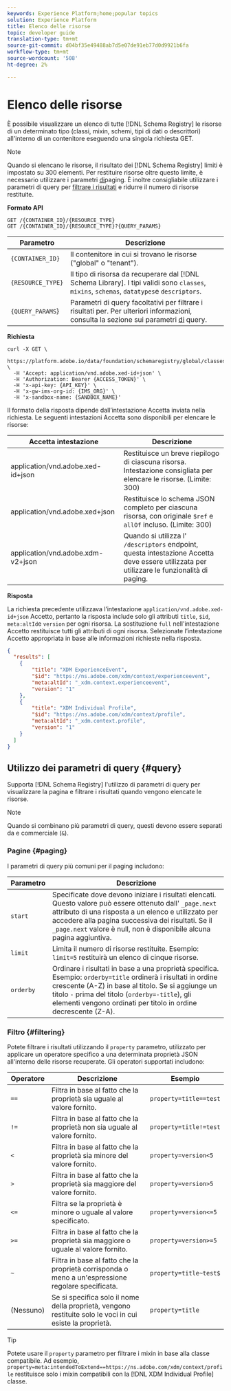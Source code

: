 ```yaml
---
keywords: Experience Platform;home;popular topics
solution: Experience Platform
title: Elenco delle risorse
topic: developer guide
translation-type: tm+mt
source-git-commit: d04bf35e49488ab7d5e07de91eb77d0d9921b6fa
workflow-type: tm+mt
source-wordcount: '508'
ht-degree: 2%

---
```



# Elenco delle risorse

È possibile visualizzare un elenco di tutte [!DNL Schema Registry] le risorse di un determinato tipo (classi, mixin, schemi, tipi di dati o descrittori) all&#39;interno di un contenitore eseguendo una singola richiesta GET.

>[!NOTE]
>
>Quando si elencano le risorse, il risultato dei [!DNL Schema Registry] limiti è impostato su 300 elementi. Per restituire risorse oltre questo limite, è necessario utilizzare i parametri [di](#paging)paging. È inoltre consigliabile utilizzare i parametri di query per [filtrare i risultati](#filtering) e ridurre il numero di risorse restituite.

**Formato API**

```http
GET /{CONTAINER_ID}/{RESOURCE_TYPE}
GET /{CONTAINER_ID}/{RESOURCE_TYPE}?{QUERY_PARAMS}
```

| Parametro | Descrizione |
| --- | --- |
| `{CONTAINER_ID}` | Il contenitore in cui si trovano le risorse (&quot;global&quot; o &quot;tenant&quot;). |
| `{RESOURCE_TYPE}` | Il tipo di risorsa da recuperare dal [!DNL Schema Library]. I tipi validi sono `classes`, `mixins`, `schemas`, `datatypes`e `descriptors`. |
| `{QUERY_PARAMS`} | Parametri di query facoltativi per filtrare i risultati per. Per ulteriori informazioni, consulta la sezione sui parametri [di](#query) query. |

**Richiesta**

```SHELL
curl -X GET \
  https://platform.adobe.io/data/foundation/schemaregistry/global/classes&limit=2 \
  -H 'Accept: application/vnd.adobe.xed-id+json' \
  -H 'Authorization: Bearer {ACCESS_TOKEN}' \
  -H 'x-api-key: {API_KEY}' \
  -H 'x-gw-ims-org-id: {IMS_ORG}' \
  -H 'x-sandbox-name: {SANDBOX_NAME}'
```

Il formato della risposta dipende dall’intestazione Accetta inviata nella richiesta. Le seguenti intestazioni Accetta sono disponibili per elencare le risorse:

| Accetta intestazione | Descrizione |
| ------- | ------------ |
| application/vnd.adobe.xed-id+json | Restituisce un breve riepilogo di ciascuna risorsa. Intestazione consigliata per elencare le risorse. (Limite: 300) |
| application/vnd.adobe.xed+json | Restituisce lo schema JSON completo per ciascuna risorsa, con originale `$ref` e `allOf` incluso. (Limite: 300) |
| application/vnd.adobe.xdm-v2+json | Quando si utilizza l&#39; `/descriptors` endpoint, questa intestazione Accetta deve essere utilizzata per utilizzare le funzionalità di paging. |

**Risposta**

La richiesta precedente utilizzava l’intestazione `application/vnd.adobe.xed-id+json` Accetto, pertanto la risposta include solo gli attributi `title`, `$id`, `meta:altId`e `version` per ogni risorsa. La sostituzione `full` nell&#39;intestazione Accetto restituisce tutti gli attributi di ogni risorsa. Selezionate l’intestazione Accetto appropriata in base alle informazioni richieste nella risposta.

```JSON
{
  "results": [
    {
        "title": "XDM ExperienceEvent",
        "$id": "https://ns.adobe.com/xdm/context/experienceevent",
        "meta:altId": "_xdm.context.experienceevent",
        "version": "1"
    },
    {
        "title": "XDM Individual Profile",
        "$id": "https://ns.adobe.com/xdm/context/profile",
        "meta:altId": "_xdm.context.profile",
        "version": "1"
    }
  ]
}
```

## Utilizzo dei parametri di query {#query}

Supporta [!DNL Schema Registry] l&#39;utilizzo di parametri di query per visualizzare la pagina e filtrare i risultati quando vengono elencate le risorse.

>[!NOTE]
>
>Quando si combinano più parametri di query, questi devono essere separati da e commerciale (`&`).

### Pagine {#paging}

I parametri di query più comuni per il paging includono:

| Parametro | Descrizione |
| --- | --- |
| `start` | Specificate dove devono iniziare i risultati elencati. Questo valore può essere ottenuto dall&#39; `_page.next` attributo di una risposta a un elenco e utilizzato per accedere alla pagina successiva dei risultati. Se il `_page.next` valore è null, non è disponibile alcuna pagina aggiuntiva. |
| `limit` | Limita il numero di risorse restituite. Esempio: `limit=5` restituirà un elenco di cinque risorse. |
| `orderby` | Ordinare i risultati in base a una proprietà specifica. Esempio: `orderby=title` ordinerà i risultati in ordine crescente (A-Z) in base al titolo. Se si aggiunge un titolo `-` prima del titolo (`orderby=-title`), gli elementi vengono ordinati per titolo in ordine decrescente (Z-A). |

### Filtro {#filtering}

Potete filtrare i risultati utilizzando il `property` parametro, utilizzato per applicare un operatore specifico a una determinata proprietà JSON all&#39;interno delle risorse recuperate. Gli operatori supportati includono:

| Operatore | Descrizione | Esempio |
| --- | --- | --- |
| `==` | Filtra in base al fatto che la proprietà sia uguale al valore fornito. | `property=title==test` |
| `!=` | Filtra in base al fatto che la proprietà non sia uguale al valore fornito. | `property=title!=test` |
| `<` | Filtra in base al fatto che la proprietà sia minore del valore fornito. | `property=version<5` |
| `>` | Filtra in base al fatto che la proprietà sia maggiore del valore fornito. | `property=version>5` |
| `<=` | Filtra se la proprietà è minore o uguale al valore specificato. | `property=version<=5` |
| `>=` | Filtra in base al fatto che la proprietà sia maggiore o uguale al valore fornito. | `property=version>=5` |
| `~` | Filtra in base al fatto che la proprietà corrisponda o meno a un&#39;espressione regolare specificata. | `property=title~test$` |
| (Nessuno) | Se si specifica solo il nome della proprietà, vengono restituite solo le voci in cui esiste la proprietà. | `property=title` |

>[!TIP]
>
>Potete usare il `property` parametro per filtrare i mixin in base alla classe compatibile. Ad esempio, `property=meta:intendedToExtend==https://ns.adobe.com/xdm/context/profile` restituisce solo i mixin compatibili con la [!DNL XDM Individual Profile] classe.
